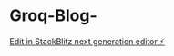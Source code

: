 # Groq-Blog-

[Edit in StackBlitz next generation editor ⚡️](https://stackblitz.com/~/github.com/JOrchier-hub/Groq-Blog-)